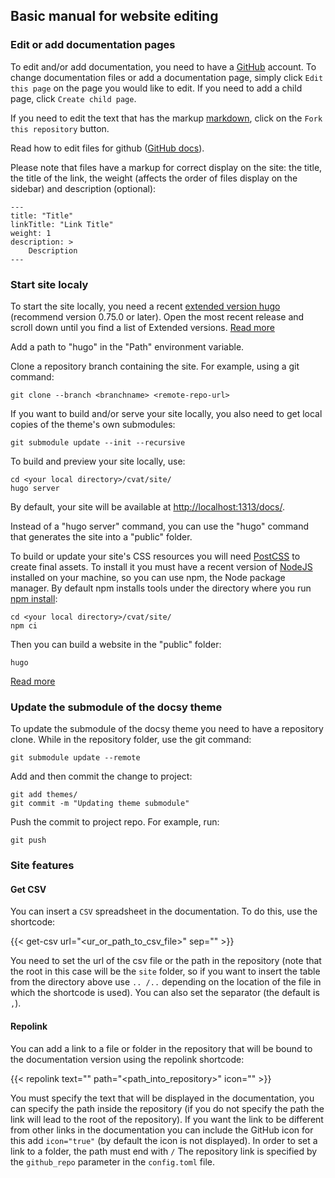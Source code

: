 ## Basic manual for website editing

### Edit or add documentation pages

To edit and/or add documentation, you need to have a [GitHub](https://github.com/login) account.
To change documentation files or add a documentation page,
simply click `Edit this page` on the page you would like to edit.
If you need to add a child page, click `Create child page`.

If you need to edit the text that has the markup [markdown](https://github.com/adam-p/markdown-here/wiki/Markdown-Cheatsheet),
click on the `Fork this repository` button.

Read how to edit files for github ([GitHub docs](https://docs.github.com/en/github/managing-files-in-a-repository/editing-files-in-another-users-repository)).

Please note that files have a markup for correct display on the site: the title, the title of the link,
the weight (affects the order of files display on the sidebar) and description (optional):

    ---
    title: "Title"
    linkTitle: "Link Title"
    weight: 1
    description: >
        Description
    ---

### Start site localy

To start the site locally, you need a recent [extended version hugo](https://github.com/gohugoio/hugo/releases)
(recommend version 0.75.0 or later).
Open the most recent release and scroll down until you find a list of Extended versions. [Read more](https://gohugo.io/getting-started/installing/#quick-install)

Add a path to "hugo" in the "Path" environment variable.

Clone a repository branch containing the site. For example, using a git command:

    git clone --branch <branchname> <remote-repo-url>

If you want to build and/or serve your site locally, you also need to get local copies of the theme's own submodules:

    git submodule update --init --recursive

To build and preview your site locally, use:

    cd <your local directory>/cvat/site/
    hugo server

By default, your site will be available at <http://localhost:1313/docs/>.

Instead of a "hugo server" command, you can use the "hugo" command that generates the site into a "public" folder.

To build or update your site's CSS resources you will need [PostCSS](https://postcss.org/) to create final assets.
To install it you must have a recent version of [NodeJS](https://nodejs.org/en/) installed on your machine,
so you can use npm, the Node package manager.
By default npm installs tools under the directory where you run [npm install](https://docs.npmjs.com/cli/v6/commands/npm-install#description):

    cd <your local directory>/cvat/site/
    npm ci

Then you can build a website in the "public" folder:

    hugo

[Read more](https://www.docsy.dev/docs/getting-started/)

### Update the submodule of the docsy theme

To update the submodule of the docsy theme you need to have a repository clone. While in the repository folder,
use the git command:

    git submodule update --remote

Add and then commit the change to project:

    git add themes/
    git commit -m "Updating theme submodule"

Push the commit to project repo. For example, run:

    git push

### Site features

#### Get CSV

You can insert a `CSV` spreadsheet in the documentation. To do this, use the shortcode:

{{< get-csv url="<ur_or_path_to_csv_file>" sep="<sep>" >}}

You need to set the url of the csv file or the path in the repository
(note that the root in this case will be the `site` folder,
so if you want to insert the table from the directory above use `.. /..`
depending on the location of the file in which the shortcode is used).
You can also set the separator (the default is `,`).

#### Repolink

You can add a link to a file or folder in the repository
that will be bound to the documentation version using the repolink shortcode:

{{< repolink text="<text>" path="<path_into_repository>" icon="<true>" >}}

You must specify the text that will be displayed in the documentation, you can specify the path inside the repository
(if you do not specify the path the link will lead to the root of the repository).
If you want the link to be different from other links in the documentation you can include the GitHub icon
for this add `icon="true"` (by default the icon is not displayed).
In order to set a link to a folder, the path must end with `/`
The repository link is specified by the `github_repo` parameter in the `config.toml` file.

